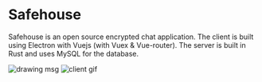 # Safehouse
Safehouse is an open source encrypted chat application. The client is built using Electron with Vuejs (with Vuex &amp; Vue-router). The server is built in Rust and uses MySQL for the database.

![drawing msg](https://i.imgur.com/thRYveS.png)
![client gif](https://i.gyazo.com/80d2d03f045a0033178f8604720e9801.gif)
